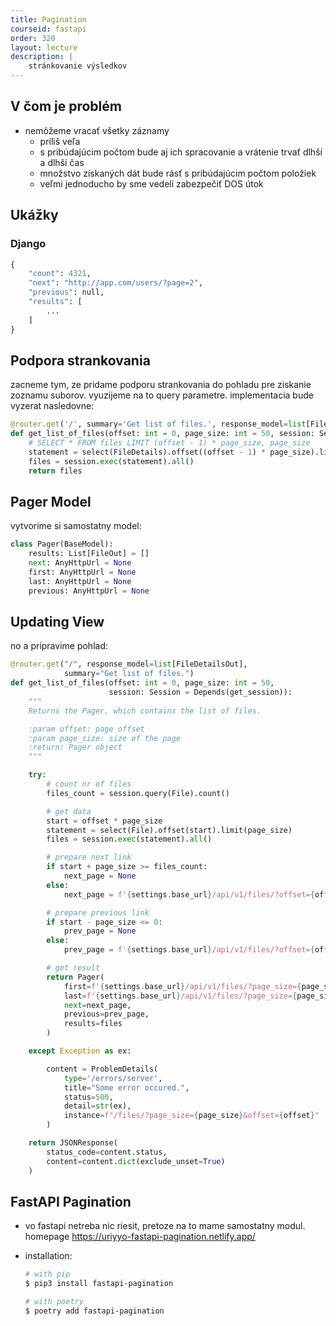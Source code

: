```yaml
---
title: Pagination
courseid: fastapi
order: 320
layout: lecture
description: |
    stránkovanie výsledkov
---
```


## V čom je problém

* nemôžeme vracať všetky záznamy
  * príliš veľa
  * s pribúdajúcim počtom bude aj ich spracovanie a vrátenie trvať dlhší a dlhší čas
  * množstvo získaných dát bude rásť s pribúdajúcim počtom položiek
  * veľmi jednoducho by sme vedeli zabezpečiť DOS útok


## Ukážky

### Django

```python
{
    "count": 4321,
    "next": "http://app.com/users/?page=2",
    "previous": null,
    "results": [
        ...
    ]
}
```


## Podpora strankovania

zacneme tym, ze pridame podporu strankovania do pohladu pre ziskanie zoznamu suborov. vyuzijeme na to query parametre. implementacia bude vyzerat nasledovne:

```python
@router.get('/', summary='Get list of files.', response_model=list[FileDetailsOut])
def get_list_of_files(offset: int = 0, page_size: int = 50, session: Session = Depends(get_session)):
    # SELECT * FROM files LIMIT (offset - 1) * page_size, page_size
    statement = select(FileDetails).offset((offset - 1) * page_size).limit(page_size)
    files = session.exec(statement).all()
    return files
```



## Pager Model

vytvorime si samostatny model:

```python
class Pager(BaseModel):
    results: List[FileOut] = []
    next: AnyHttpUrl = None
    first: AnyHttpUrl = None
    last: AnyHttpUrl = None
    previous: AnyHttpUrl = None
```


## Updating View

no a pripravime pohlad:

```python
@router.get("/", response_model=list[FileDetailsOut],
            summary="Get list of files.")
def get_list_of_files(offset: int = 0, page_size: int = 50,
                      session: Session = Depends(get_session)):
    """
    Returns the Pager, which contains the list of files.

    :param offset: page offset
    :param page_size: size of the page
    :return: Pager object
    """

    try:
        # count nr of files
        files_count = session.query(File).count()

        # get data
        start = offset * page_size
        statement = select(File).offset(start).limit(page_size)
        files = session.exec(statement).all()

        # prepare next link
        if start + page_size >= files_count:
            next_page = None
        else:
            next_page = f'{settings.base_url}/api/v1/files/?offset={offset + 1}&page_size={page_size}'

        # prepare previous link
        if start - page_size <= 0:
            prev_page = None
        else:
            prev_page = f'{settings.base_url}/api/v1/files/?offset={offset - 1}&page_size={page_size}'

        # get result
        return Pager(
            first=f'{settings.base_url}/api/v1/files/?page_size={page_size}',
            last=f'{settings.base_url}/api/v1/files/?page_size={page_size}&offset={(files_count // page_size) - 1}',
            next=next_page,
            previous=prev_page,
            results=files
        )

    except Exception as ex:

        content = ProblemDetails(
            type='/errors/server',
            title="Some error occured.",
            status=500,
            detail=str(ex),
            instance=f"/files/?page_size={page_size}&offset={offset}"
        )

    return JSONResponse(
        status_code=content.status,
        content=content.dict(exclude_unset=True)
    )
```



## FastAPI Pagination

* vo fastapi netreba nic riesit, pretoze na to mame samostatny modul. homepage https://uriyyo-fastapi-pagination.netlify.app/

* installation:
	```bash
    # with pip
    $ pip3 install fastapi-pagination

    # with poetry
    $ poetry add fastapi-pagination
	```
